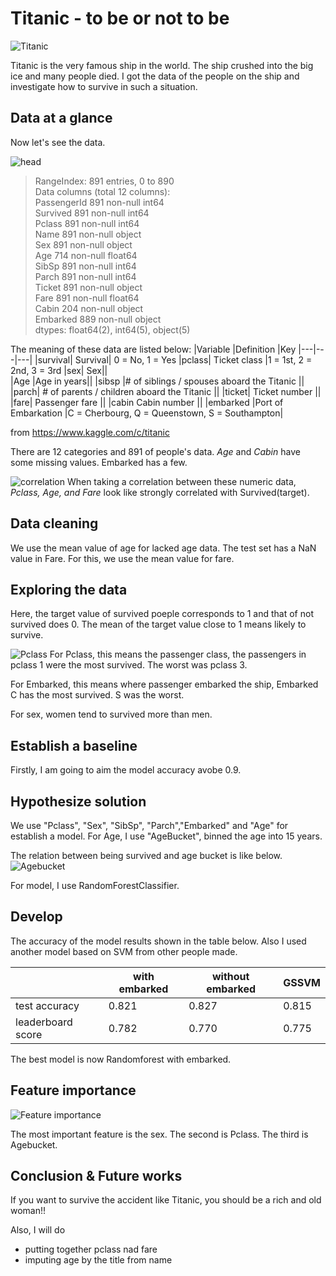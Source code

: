 # Titanic - to be or not to be

![Titanic](https://user-images.githubusercontent.com/5339011/97196060-69042a00-1782-11eb-9acb-8b79019f913a.png)

Titanic is the very famous ship in the world. The ship crushed into the big ice and many people died.
I got the data of the people on the ship and investigate how to survive in such a situation.

## Data at a glance

Now let's see the data.

![head](https://user-images.githubusercontent.com/5339011/97246446-b5c42100-17d3-11eb-96a3-f808c25646e2.png)

> RangeIndex: 891 entries, 0 to 890  
> Data columns (total 12 columns):  
> PassengerId    891 non-null int64  
> Survived       891 non-null int64  
> Pclass         891 non-null int64  
> Name           891 non-null object  
> Sex            891 non-null object  
> Age            714 non-null float64  
> SibSp          891 non-null int64  
> Parch          891 non-null int64  
> Ticket         891 non-null object  
> Fare           891 non-null float64  
> Cabin          204 non-null object  
> Embarked       889 non-null object  
> dtypes: float64(2), int64(5), object(5)

The meaning of these data are listed below:
|Variable	|Definition	|Key
|---|---|---|
|survival|	Survival|	0 = No, 1 = Yes
|pclass|	Ticket class	|1 = 1st, 2 = 2nd, 3 = 3rd
|sex|	Sex||	
|Age	|Age in years||	
|sibsp	|# of siblings / spouses aboard the Titanic	||
|parch|	# of parents / children aboard the Titanic	||
|ticket|	Ticket number	||
|fare|	Passenger fare	||
|cabin	Cabin number	||
|embarked	|Port of Embarkation	|C = Cherbourg, Q = Queenstown, S = Southampton|

from https://www.kaggle.com/c/titanic

There are 12 categories and 891 of people's data.
*Age* and *Cabin* have some missing values. Embarked has a few.

![correlation](https://user-images.githubusercontent.com/5339011/97213917-a8d60c00-1798-11eb-99b0-9070b8ec0864.png)
When taking a correlation between these numeric data, *Pclass, Age, and Fare* look like strongly correlated with Survived(target).

## Data cleaning
We use the mean value of age for lacked age data.
The test set has a NaN value in Fare. For this, we use the mean value for fare.

## Exploring the data
Here, the target value of survived poeple corresponds to 1 and that of not survived does 0.
The mean of the target value close to 1 means likely to survive.

![Pclass](https://user-images.githubusercontent.com/5339011/97223809-a7abdb80-17a6-11eb-99bc-1415471fb822.png)
For Pclass, this means the passenger class, the passengers in pclass 1 were the most survived.
The worst was pclass 3.

For Embarked, this means where passenger embarked the ship, Embarked C has the most survived. S was the worst.

For sex, women tend to survived more than men.

## Establish a baseline
Firstly, I am going to aim the model accuracy avobe 0.9.

## Hypothesize solution
We use "Pclass", "Sex", "SibSp", "Parch","Embarked" and "Age" for establish a model.
For Age, I use "AgeBucket", binned the age into 15 years.

The relation between being survived and age bucket is like below.
![Agebucket](https://user-images.githubusercontent.com/5339011/97226464-64536c00-17aa-11eb-9c91-8b4d827a49e3.png)

For model, I use RandomForestClassifier.

## Develop
The accuracy of the model results shown in the table below.
Also I used another model based on SVM from other people made.

|   | with embarked | without embarked | GSSVM |
| --- | ----------- | --------- | ------ |
| test accuracy | 0.821 | 0.827 | 0.815 |
| leaderboard score | 0.782 | 0.770 | 0.775 |

The best model is now Randomforest with embarked.

## Feature importance
![Feature importance](https://user-images.githubusercontent.com/5339011/97223816-a9759f00-17a6-11eb-9a14-cdd64cf8277e.png)

The most important feature is the sex. The second is Pclass. The third is Agebucket.


## Conclusion & Future works

If you want to survive the accident like Titanic,
you should be a rich and old woman!!

Also, I will do
- putting together pclass nad fare
- imputing age by the title from name
